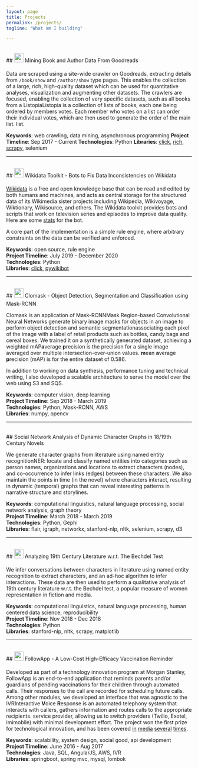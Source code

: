 ```yaml
---
layout: page
title: Projects
permalink: /projects/
tagline: "What am I building"

---
```

<br/>
## <a class="githubIcon" href="https://github.com/havanagrawal/GoodreadsScraper"><img src="{{ site.url }}/assets/img/github.png" width="25" height="25" style="padding: 0px 0px 8px 0px"/></a> Mining Book and Author Data From Goodreads

Data are scraped using a site-wide crawler on Goodreads, extracting details from `/book/show` and `/author/show` type pages. This enables the collection of a large, rich, high-quality dataset which can be used for quantitative analyses, visualization and augmenting other datasets. The crawlers are focused, enabling the collection of very specific datasets, such as all books from a <span class="tooltip">Listopia<span class="tooltiptext">Listopia is a collection of lists of books, each one being ordered by members votes. Each member who votes on a list can order their individual votes, which are then used to generate the order of the main list.</span></span> list.

**Keywords**: web crawling, data mining, asynchronous programming
**Project Timeline**: Sep 2017 - Current
**Technologies**: Python
**Libraries**: [click](https://click.palletsprojects.com/), [rich](https://rich.readthedocs.io/en/stable/introduction.html), [scrapy](https://docs.scrapy.org/en/latest/index.html), selenium

---
<br/>
## <a class="githubIcon" href="https://github.com/havanagrawal/wikidata-toolkit"><img src="{{ site.url }}/assets/img/github.png" width="25" height="25" style="padding: 0px 0px 8px 0px"/></a> Wikidata Toolkit - Bots to Fix Data Inconsistencies on Wikidata

[Wikidata](https://www.wikidata.org) is a free and open knowledge base that can be read and edited by both humans and machines, and acts as central storage for the structured data of its Wikimedia sister projects including Wikipedia, Wikivoyage, Wiktionary, Wikisource, and others. The Wikidata toolkit provides bots and scripts that work on television series and episodes to improve data quality. Here are some [stats](https://xtools.wmflabs.org/ec/www.wikidata.org/TheFireBenderBot) for the bot.

A core part of the implementation is a simple rule engine, where arbitrary constraints on the data can be verified and enforced.

**Keywords**: open source, rule engine <br/>
**Project Timeline**: July 2019 - December 2020 <br/>
**Technologies**: Python <br/>
**Libraries**: [click](https://click.palletsprojects.com/), [pywikibot](https://doc.wikimedia.org/pywikibot/master/) <br/>

---
<br/>
## <a class="githubIcon" href="https://github.com/havanagrawal/clomask"><img src="{{ site.url }}/assets/img/github.png" width="25" height="25" style="padding: 0px 0px 8px 0px"/></a> Clomask - Object Detection, Segmentation and Classification using Mask-RCNN

Clomask is an application of <span class="tooltip">Mask-RCNN<span class="tooltiptext">Mask Region-based Convolutional Neural Networks generate binary image masks for objects in an image</span></span> to perform object detection and <span class="tooltip">semantic segmentation<span class="tooltiptext">associating each pixel of the image with a label</span></span> of retail products such as bottles, candy bags and cereal boxes. We trained it on a synthetically generated dataset, achieving a weighted <span class="tooltip">mAP<span class="tooltiptext"><b>a</b>verage <b>p</b>recision is the precision for a single image averaged over multiple intersection-over-union values. <b>m</b>ean <b>a</b>verage <b>p</b>recision (mAP) is for the entire dataset</span></span> of 0.586.

In addition to working on data synthesis, performance tuning and technical writing, I also developed a scalable architecture to serve the model over the web using S3 and SQS.

**Keywords**: computer vision, deep learning <br/>
**Project Timeline**: Sep 2018 - March 2019 <br/>
**Technologies**: Python, Mask-RCNN, AWS <br/>
**Libraries**: numpy, opencv <br/>

---
<br/>
## Social Network Analysis of Dynamic Character Graphs in 18/19th Century Novels

We generate character graphs from literature using <span class="tooltip">named entity recognition<span class="tooltiptext">NER: locate and classify named entities into categories such as person names, organizations and locations</span></span> to extract characters (nodes), and co-occurrence to infer links (edges) between these characters. We also maintain the points in time (in the novel) where characters interact, resulting in dynamic (temporal) graphs that can reveal interesting patterns in narrative structure and storylines.

**Keywords**: computational linguistics, natural language processing, social network analysis, graph theory <br/>
**Project Timeline**: March 2018 - March 2019 <br/>
**Technologies**: Python, Gephi <br/>
**Libraries**: flair, igraph, networkx, stanford-nlp, nltk, selenium, scrapy, d3 <br/>

---
<br/>
## <a class="githubIcon" href="https://github.com/havanagrawal/data-512-final-project"><img src="{{ site.url }}/assets/img/github.png" width="25" height="25" style="padding: 0px 0px 8px 0px"/></a> Analyzing 19th Century Literature w.r.t. The Bechdel Test

We infer conversations between characters in literature using named entity recognition to extract characters, and an ad-hoc algorithm to infer interactions. These data are then used to perform a qualitative analysis of 19th century literature w.r.t. the Bechdel test, a popular measure of women representation in fiction and media.

**Keywords**: computational linguistics, natural language processing, human centered data science, reproducibility <br/>
**Project Timeline**: Nov 2018 - Dec 2018 <br/>
**Technologies**: Python <br/>
**Libraries**: stanford-nlp, nltk, scrapy, matplotlib <br/>

---
<br/>
## <a class="githubIcon" href="https://github.com/Morgan-Stanley/followapp-core"><img src="{{ site.url }}/assets/img/github.png" width="25" height="25" style="padding: 0px 0px 8px 0px"/></a> FollowApp - A Low-Cost High-Efficacy Vaccination Reminder

Developed as part of a technology innovation program at Morgan Stanley, FollowApp is an end-to-end application that reminds parents and/or guardians of pending vaccinations for their children through automated calls. Their responses to the call are recorded for scheduling future calls. Among other modules, we developed an interface that was agnostic to the <span class="tooltip">IVR<span class="tooltiptext"><b>I</b>nteractive <b>V</b>oice <b>R</b>esponse is an automated telephony system that interacts with callers, gathers information and routes calls to the appropriate recipients.</span></span> service provider, allowing us to switch providers (Twilio, Exotel, imimobile) with minimal development effort. The project won the first prize for technological innovation, and has been covered [in](https://www.thebetterindia.com/121451/this-mumbai-womans-app-is-helping-slum-mothers-get-their-kids-vaccinated-on-time/) [media](https://twitter.com/morganstanley/status/930654095542771713?lang=en) [several](https://www.mid-day.com/articles/mumbai-news-mumbai-techie-creates-app-to-help-mothers-remember-when-to-vaccinate-children/18772196) [times](https://www.thehindu.com/news/cities/mumbai/an-app-that-beeps-vaccination-reminders/article21236265.ece).

**Keywords**: scalability, system design, social good, api development <br/>
**Project Timeline**: June 2016 - Aug 2017 <br/>
**Technologies**: Java, SQL, AngularJS, AWS, IVR <br/>
**Libraries**: springboot, spring mvc, mysql, lombok <br/>
